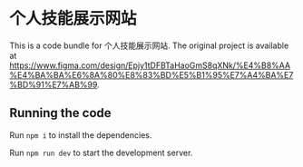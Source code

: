 
  # 个人技能展示网站

  This is a code bundle for 个人技能展示网站. The original project is available at https://www.figma.com/design/Epjy1tDFBTaHaoGmS8qXNk/%E4%B8%AA%E4%BA%BA%E6%8A%80%E8%83%BD%E5%B1%95%E7%A4%BA%E7%BD%91%E7%AB%99.

  ## Running the code

  Run `npm i` to install the dependencies.

  Run `npm run dev` to start the development server.
  